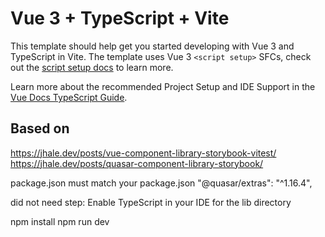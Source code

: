 # Vue 3 + TypeScript + Vite

This template should help get you started developing with Vue 3 and TypeScript in Vite. The template uses Vue 3 `<script setup>` SFCs, check out the [script setup docs](https://v3.vuejs.org/api/sfc-script-setup.html#sfc-script-setup) to learn more.

Learn more about the recommended Project Setup and IDE Support in the [Vue Docs TypeScript Guide](https://vuejs.org/guide/typescript/overview.html#project-setup).

## Based on

https://jhale.dev/posts/vue-component-library-storybook-vitest/
https://jhale.dev/posts/quasar-component-library-storybook/

package.json
must match your package.json
"@quasar/extras": "^1.16.4",

did not need step: Enable TypeScript in your IDE for the lib directory

npm install
npm run dev
